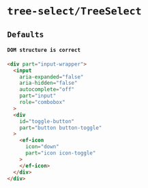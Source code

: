 # `tree-select/TreeSelect`

## `Defaults`

####   `DOM structure is correct`

```html
<div part="input-wrapper">
  <input
    aria-expanded="false"
    aria-hidden="false"
    autocomplete="off"
    part="input"
    role="combobox"
  >
  <div
    id="toggle-button"
    part="button button-toggle"
  >
    <ef-icon
      icon="down"
      part="icon icon-toggle"
    >
    </ef-icon>
  </div>
</div>

```

